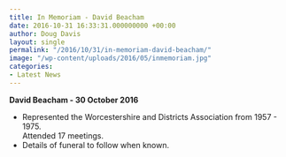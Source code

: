 ```yaml
---
title: In Memoriam - David Beacham
date: 2016-10-31 16:33:31.000000000 +00:00
author: Doug Davis
layout: single
permalink: "/2016/10/31/in-memoriam-david-beacham/"
image: "/wp-content/uploads/2016/05/inmemoriam.jpg"
categories:
- Latest News
---
```

**David Beacham - 30 October 2016**

  * Represented the Worcestershire and Districts Association from 1957 - 1975.  
    Attended 17 meetings.
  * Details of funeral to follow when known.
